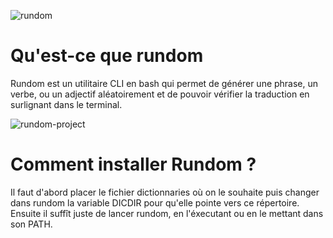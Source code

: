 ![rundom](https://user-images.githubusercontent.com/99363563/154323192-08dc0c15-57cd-4481-80f4-73974adaafb5.jpg)
# Qu'est-ce que rundom
  
Rundom est un utilitaire CLI en bash qui permet de générer une phrase, un verbe, ou un adjectif aléatoirement et de pouvoir vérifier la traduction en surlignant dans le terminal.

![rundom-project](https://user-images.githubusercontent.com/99363563/154323341-a49c5de0-d0cd-480a-b496-4e138fe11b19.jpg)

# Comment installer Rundom ?

Il faut d'abord placer le fichier dictionnaries où on le souhaite puis changer dans rundom la variable DICDIR pour qu'elle pointe vers ce répertoire. Ensuite il suffît juste de lancer rundom, en l'éxecutant ou en le mettant dans son PATH.
